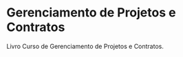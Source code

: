 # Gerenciamento de Projetos e Contratos

Livro Curso de Gerenciamento de Projetos e Contratos.

```{tableofcontents}
```
